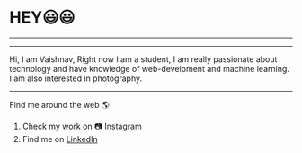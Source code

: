 # HEY😃😃
___
___
Hi, I am Vaishnav, Right now I am a student, I am really passionate about technology and have knowledge of web-develpment and machine learning. I am also interested in photography.
___
Find me around the web 🌎
1. Check my work on 📷 [Instagram](https://www.instagram.com/vaishnav_1024/)
2. Find me on [LinkedIn](https://www.linkedin.com/in/vaishnav-sharma-1952681a3)

<!--
![elementary](https://github.com/vaishnav/vaishnav/blob/master/github.jpg)




<!--
**vaishnav/vaishnav** is a ✨ _special_ ✨ repository because its `README.md` (this file) appears on your GitHub profile.

Here are some ideas to get you started:

- 🔭 I’m currently working on ...
- 🌱 I’m currently learning ...
- 👯 I’m looking to collaborate on ...
- 🤔 I’m looking for help with ...
- 💬 Ask me about ...
- 📫 How to reach me: ...
- 😄 Pronouns: ...
- ⚡ Fun fact: ...
-->
